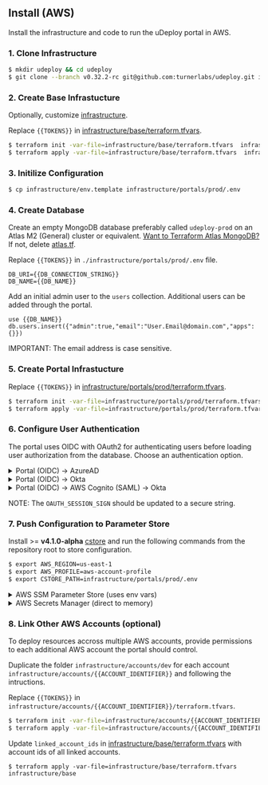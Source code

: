 
## Install (AWS) ##

Install the infrastructure and code to run the uDeploy portal in AWS.

### 1. Clone Infrastructure ###
```bash
$ mkdir udeploy && cd udeploy
$ git clone --branch v0.32.2-rc git@github.com:turnerlabs/udeploy.git infrastructure
```

### 2. Create Base Infrastucture ###

Optionally, customize [infrastructure](BASE.md).

Replace `{{TOKENS}}` in [infrastructure/base/terraform.tfvars](/infrastructure/base/terraform.tfvars).
```bash
$ terraform init -var-file=infrastructure/base/terraform.tfvars  infrastructure/base 
$ terraform apply -var-file=infrastructure/base/terraform.tfvars  infrastructure/base
```

### 3. Initilize Configuration ###

```bash
$ cp infrastructure/env.template infrastructure/portals/prod/.env
```

### 4. Create Database ###

Create an empty MongoDB database preferably called `udeploy-prod` on an Atlas M2 (General) cluster or equivalent. [Want to Terraform Atlas MongoDB?](ATLAS.md) If not, delete [atlas.tf](/infrastructure/portals/prod/atlas.tf).

Replace `{{TOKENS}}` in `./infrastructure/portals/prod/.env` file.
```
DB_URI={{DB_CONNECTION_STRING}}
DB_NAME={{DB_NAME}}
```

Add an initial admin user to the `users` collection. Additional users can be added through the portal.

```
use {{DB_NAME}}
db.users.insert({"admin":true,"email":"User.Email@domain.com","apps":{}})
```

IMPORTANT: The email address is case sensitive.

### 5. Create Portal Infrastucture ####

Replace `{{TOKENS}}` in [infrastructure/portals/prod/terraform.tfvars](/infrastructure/portals/prod/terraform.tfvars).

```bash
$ terraform init -var-file=infrastructure/portals/prod/terraform.tfvars infrastructure/portals/prod
$ terraform apply -var-file=infrastructure/portals/prod/terraform.tfvars infrastructure/portals/prod
```

### 6. Configure User Authentication ###

The portal uses OIDC with OAuth2 for authenticating users before loading user authorization from the database. Choose an authentication option.

<details>
  <summary>Portal (OIDC) -> AzureAD</summary> 

1. Register the portal with [Azure](OAUTH_AZURE.md).

2. Replace the following configuration in `./infrastructure/portals/prod/.env`. 

Update the `{{TOKENS}}` using the values specified in the Azure app registration.

```bash
OAUTH_CLIENT_ID={{CLIENT_ID}} 
OAUTH_CLIENT_SECRET={{CLIENT_SECRET}}
OAUTH_AUTH_URL=https://login.microsoftonline.com/{{TENANT_ID}}/oauth2/v2.0/authorize
OAUTH_TOKEN_URL=https://login.microsoftonline.com/{{TENANT_ID}}/oauth2/v2.0/token
OAUTH_REDIRECT_URL=https://{{PORTAL_DOMAIN}}/oauth2/response
OAUTH_SIGN_OUT_URL=https://login.microsoftonline.com/{{TENANT_ID}}/oauth2/logout?client_id={{CLIENT_ID}}
OAUTH_SCOPES=openid,offline_access,email
```

</details>

<details>
  <summary>Portal (OIDC) -> Okta</summary> 

1. Register the portal with Okta using a **login_redirect_url** and **logout_redirect_url** values.

Example:

```bash
LOGIN_REDIRECT_URL=https://{{PORTAL_DOMAIN}}/oauth2/response
LOGOUT_REDIRECT_URL=https://{{PORTAL_DOMAIN}}
```

Okta app registration process depends on each individual implementation.

2. Replace the OAUTH configuration in `./infrastructure/portals/prod/.env`.

Update the `{{TOKENS}}` with the values from the registration.

```bash
OAUTH_REDIRECT_URL=https://{{PORTAL_DOMAIN}}/oauth2/response

OAUTH_CLIENT_ID={{OKTA_CLIENT_ID}} 
OAUTH_CLIENT_SECRET={{OKTA_CLIENT_SECRET}}

OAUTH_TOKEN_URL={{OKTA_TOKEN_URL}}
OAUTH_AUTH_URL={{OKTA_SIGNIN_URL}}
OAUTH_SIGN_OUT_URL={{OKTA_SIGNOUT_URL}}?client_id={{OKTA_CLIENT_ID}}

OAUTH_SCOPES=openid,email
```

</details>

<details>
  <summary>Portal (OIDC) -> AWS Cognito (SAML) -> Okta</summary>

1. Copy [cognito.tf](/infrastructure/modules/cognito/cognito.tf) and [cognito.auto.tfvars](/infrastructure/modules/cognito/cognito.auto.tfvars) into `./infrastructure/portals/prod`.

2. Update **signin_url_prefix** in `./infrastructure/portals/prod/cognito.auto.tfvars` only.

Must be a unique prefix across the AWS region. This will be used to prefix the application sign in url.

```
signin_url_prefix = "{{AWS_COGNITO_SIGNIN_URL_PREFIX}}"
```

3. Create initial AWS Cognito infrastructure.

```bash
$ terraform apply -var-file=infrastructure/portals/prod/cognito.auto.tfvars infrastructure/portals/prod -target=aws_cognito_user_pool.pool
$ terraform apply -var-file=infrastructure/portals/prod/cognito.auto.tfvars infrastructure/portals/prod -target=aws_cognito_user_pool_domain.domain
```

4. Register the portal with Okta using the **aws_cognito_return_url** and **aws_cognito_audience_restriction** values generated by the `$ terraform output` command.

Okta app registration process depends on each individual implementation.

5. Update `./infrastructure/portals/prod/cognito.auto.tfvars` with the configuration from the Okta registration and the portal domain.

```
metadata_url              = "{{OKTA_METADATA_URL}}"
sso_redirect_binding_uri  = "{{OKTA_SSO_REDIRECT_BINDING_URI}}"

callback_url         = "https://{{PORTAL_DOMAIN}}/oauth2/response"
logout_url           = "https://{{OKTA_DOMAIN}}/logout.aspx?AppID={{OKTA_APP_ID}}"
```

6. Create the final AWS Cognito infrastructure.

```bash
$ terraform apply -var-file=infrastructure/portals/prod/cognito.auto.tfvars infrastructure/portals/prod
```

7. Replace the OAUTH configuration in `./infrastructure/portals/prod/.env`.

Update the `{{TOKENS}}` with the values generated by the `$ terraform output` command.

```bash
OAUTH_REDIRECT_URL=https://{{PORTAL_DOMAIN}}/oauth2/response

OAUTH_CLIENT_ID={{AWS_COGNITO_CLIENT_ID}} 
OAUTH_CLIENT_SECRET={{AWS_COGNITO_CLIENT_SECRET}}

OAUTH_TOKEN_URL={{AWS_COGNITO_TOKEN_URL}}
OAUTH_AUTH_URL={{AWS_COGNITO_SIGNIN_URL}}
OAUTH_SIGN_OUT_URL={{AWS_COGNITO_SIGNOUT_URL}}

OAUTH_SCOPES=openid,email
```

</details>

NOTE: The `OAUTH_SESSION_SIGN` should be updated to a secure string.

### 7. Push Configuration to Parameter Store ### 

Install >= **v4.1.0-alpha** [cstore](https://github.com/turnerlabs/cstore) and run the following commands from the repository root to store configuration.

```bash
$ export AWS_REGION=us-east-1
$ export AWS_PROFILE=aws-account-profile
$ export CSTORE_PATH=infrastructure/portals/prod/.env
```

<details>
  <summary>AWS SSM Parameter Store (uses env vars)</summary>

```bash
$ cstore push -f config.yml infrastructure/portals/prod/.env -s aws-parameter
```

When prompted, set context to `udeploy` and the KMS Key ID to the `kms_key_id` from the Terraform output.

</details>

<details>
  <summary>AWS Secrets Manager (direct to memory)</summary>

```bash
$ cstore push -f config.yml infrastructure/portals/prod/.env -s aws-secrets
```

When prompted, set context to `udeploy` and the KMS Key ID to the `kms_key_id` from the Terraform output.

In [infrastructure/portals/prod/terraform.tfvars](/infrastructure/portals/prod/terraform.tfvars), set `parameter_store = false` to pull configuration from AWS Secrets Manager.

```bash
$ terraform apply -var-file=infrastructure/portals/prod/terraform.tfvars infrastructure/portals/prod
```

</details>

 ### 8. Link Other AWS Accounts (optional) ### 

 To deploy resources accross multiple AWS accounts, provide permissions to each additional AWS account the portal should control. 

 Duplicate the folder `infrastructure/accounts/dev` for each account `infrastructure/accounts/{{ACCOUNT_IDENTIFIER}}` and following the intructions.

 Replace `{{TOKENS}}` in `infrastructure/accounts/{{ACCOUNT_IDENTIFIER}}/terraform.tfvars`.
```bash
$ terraform init -var-file=infrastructure/accounts/{{ACCOUNT_IDENTIFIER}}/terraform.tfvars  infrastructure/accounts/{{ACCOUNT_IDENTIFIER}} 
$ terraform apply -var-file=infrastructure/accounts/{{ACCOUNT_IDENTIFIER}}/terraform.tfvars  infrastructure/accounts/{{ACCOUNT_IDENTIFIER}}
```

Update `linked_account_ids` in [infrastructure/base/terraform.tfvars](/infrastructure/base/terraform.tfvars) with account ids of all linked accounts.

```
$ terraform apply -var-file=infrastructure/base/terraform.tfvars  infrastructure/base
```



